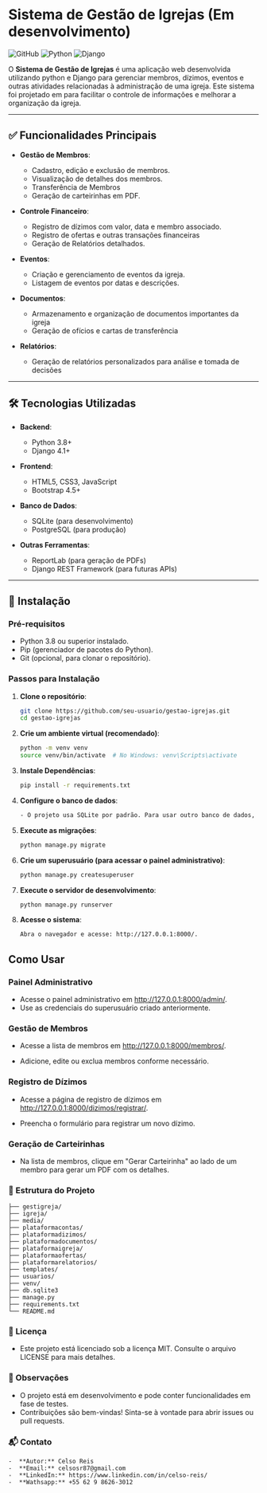 # Sistema de Gestão de Igrejas (Em desenvolvimento)

![GitHub](https://img.shields.io/github/license/seu-usuario/seu-repositorio)
![Python](https://img.shields.io/badge/Python-3.8%2B-blue)
![Django](https://img.shields.io/badge/Django-4.1%2B-green)

O **Sistema de Gestão de Igrejas** é uma aplicação web desenvolvida utilizando python e Django para gerenciar membros, dízimos, eventos e outras atividades relacionadas à administração de uma igreja. Este sistema foi projetado em para facilitar o controle de informações e melhorar a organização da igreja.

---

## ✅ Funcionalidades Principais

- **Gestão de Membros**:
  - Cadastro, edição e exclusão de membros.
  - Visualização de detalhes dos membros.
  - Transferência de Membros
  - Geração de carteirinhas em PDF.

- **Controle Financeiro**:
  - Registro de dízimos com valor, data e membro associado.
  - Registro de ofertas e outras transações financeiras
  - Geração de Relatórios detalhados.

- **Eventos**:
  - Criação e gerenciamento de eventos da igreja.
  - Listagem de eventos por datas e descrições.

- **Documentos**:
  - Armazenamento e organização de documentos importantes da igreja
  - Geração de ofícios e cartas de transferência

- **Relatórios**:
  - Geração de relatórios personalizados para análise e tomada de decisões

---

## 🛠️ Tecnologias Utilizadas

  - **Backend**:
    - Python 3.8+
    - Django 4.1+
  
  - **Frontend**:
    - HTML5, CSS3, JavaScript
    - Bootstrap 4.5+
  
  - **Banco de Dados**:
    - SQLite (para desenvolvimento)
    - PostgreSQL (para produção)
  
  - **Outras Ferramentas**:
    - ReportLab (para geração de PDFs)
    - Django REST Framework (para futuras APIs)

---

## 🚀 Instalação

### Pré-requisitos

  - Python 3.8 ou superior instalado.
  - Pip (gerenciador de pacotes do Python).
  - Git (opcional, para clonar o repositório).

### Passos para Instalação

1. **Clone o repositório**:
   ```bash
   git clone https://github.com/seu-usuario/gestao-igrejas.git
   cd gestao-igrejas

2. **Crie um ambiente virtual (recomendado)**:
   ```bash
   python -m venv venv
   source venv/bin/activate  # No Windows: venv\Scripts\activate

3. **Instale Dependências**:
   ```bash
   pip install -r requirements.txt

4. **Configure o banco de dados**:
   ```bash
   - O projeto usa SQLite por padrão. Para usar outro banco de dados, configure o arquivo settings.py.

5. **Execute as migrações**:
   ```bash
   python manage.py migrate
   
6. **Crie um superusuário (para acessar o painel administrativo)**:
   ```bash
   python manage.py createsuperuser

7. **Execute o servidor de desenvolvimento**:
   ```bash
   python manage.py runserver

8. **Acesse o sistema**:
   ```bash
   Abra o navegador e acesse: http://127.0.0.1:8000/.

## Como Usar

###  Painel Administrativo

  - Acesse o painel administrativo em http://127.0.0.1:8000/admin/.
  - Use as credenciais do superusuário criado anteriormente.

###  Gestão de Membros

  - Acesse a lista de membros em http://127.0.0.1:8000/membros/.

  -  Adicione, edite ou exclua membros conforme necessário.

###  Registro de Dízimos

  -  Acesse a página de registro de dízimos em http://127.0.0.1:8000/dizimos/registrar/.

  -  Preencha o formulário para registrar um novo dízimo.

###  Geração de Carteirinhas

  -  Na lista de membros, clique em "Gerar Carteirinha" ao lado de um membro para gerar um PDF com os detalhes.

### 📂  Estrutura do Projeto
    
    ├── gestigreja/
    ├── igreja/
    ├── media/
    ├── plataformacontas/
    ├── plataformadizimos/
    ├── plataformadocumentos/
    ├── plataformaigreja/
    ├── plataformaofertas/
    ├── plataformarelatorios/
    ├── templates/
    ├── usuarios/
    ├── venv/
    ├── db.sqlite3
    ├── manage.py
    ├── requirements.txt
    └── README.md

### 📄  Licença
  - Este projeto está licenciado sob a licença MIT. Consulte o arquivo LICENSE para mais detalhes.

### 📌  Observações

  - O projeto está em desenvolvimento e pode conter funcionalidades em fase de testes.
  - Contribuições são bem-vindas! Sinta-se à vontade para abrir issues ou pull requests.

### 📬  Contato
    -  **Autor:** Celso Reis
    -  **Email:** celsosr87@gmail.com
    -  **LinkedIn:** https://www.linkedin.com/in/celso-reis/
    -  **Wathsapp:** +55 62 9 8626-3012
